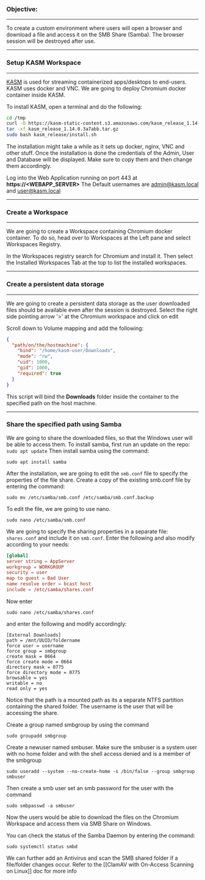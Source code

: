 ### Objective: 
***
To create a custom environment where users will open a browser and download a file and access it on the SMB Share (Samba). The browser session will be destroyed after use. 
***

### Setup KASM Workspace
***
[KASM](https://kasmweb.com/) is used for streaming containerized apps/desktops to end-users. KASM uses docker and VNC. 
We are going to deploy Chromium docker container inside KASM.

To install KASM, open a terminal and do the following:

```bash
cd /tmp
curl -O https://kasm-static-content.s3.amazonaws.com/kasm_release_1.14.0.3a7abb.tar.gz
tar -xf kasm_release_1.14.0.3a7abb.tar.gz
sudo bash kasm_release/install.sh
```

The installation might take a while as it sets up docker, nginx, VNC and other stuff. Once the installation is done the credentials of the Admin, User and Database will be displayed. Make sure to copy them and then change them accordingly.

Log into the Web Application running on port 443 at **https://<WEBAPP_SERVER>**
The Default usernames are admin@kasm.local and user@kasm.local
***
### Create a Workspace
***
We are going to create a Workspace containing Chromium docker container. To do so, head over to Workspaces at the Left pane and select Workspaces Registry.

In the Workspaces registry search for Chromium and install it. Then select the Installed Workspaces Tab at the top to list the installed workspaces.
***

### Create a persistent data storage
***
We are going to create a persistent data storage as the user downloaded files should be available even after the session is destroyed. 
Select the right side pointing arrow '>' at the Chromium workspace and click on edit

Scroll down to Volume mapping and add the following:

```json
{
  "path/on/the/hostmachine": {
    "bind": "/home/kasm-user/Downloads",
    "mode": "rw",
    "uid": 1000,
    "gid": 1000,
    "required": true
  }
}
```

This script will bind the **Downloads** folder inside the container to the specified path on the host machine.
***

### Share the specified path using Samba

We are going to share the downloaded files, so that the Windows user will be able to access them.
To install samba, first run an update on the repo: `sudo apt update`
Then install samba using the command:
```
sudo apt install samba
```

After the installation, we are going to edit the `smb.conf` file to specify the properties of the file share. Create a copy of the existing smb.conf file by entering the command:
```
sudo mv /etc/samba/smb.conf /etc/samba/smb.conf.backup
```

To edit the file, we are going to use nano. 

```
sudo nano /etc/samba/smb.conf
```

We are going to specify the sharing properties in a separate file: `shares.conf` and include it on `smb.conf`. Enter the following and also modify according to your needs:

```smb.conf
[global]
server string = AppServer
workgroup = WORKGROUP
security = user
map to guest = Bad User
name resolve order = bcast host
include = /etc/samba/shares.conf
```

Now enter
```
sudo nano /etc/samba/shares.conf
```

and enter the following and modify accordingly:

```shares
[External Downloads]
path = /mnt/UUID/foldername
force user = username
force group = smbgroup
create mask = 0664
force create mode = 0664
directory mask = 0775
force directory mode = 0775
browsable = yes
writable = no
read only = yes
```

Notice that the path is a mounted path as its a separate NTFS partition containing the shared folder. The username is the user that will be accessing the share.

Create a group named smbgroup by using the command
```
sudo groupadd smbgroup
```

Create a newuser named smbuser. Make sure the smbuser is a system user with no home folder and with the shell access denied and is a member of the smbgroup

```
sudo useradd --system --no-create-home -s /bin/false --group smbgroup smbuser
```

Then create a smb user set an smb password for the user with the command
```
sudo smbpasswd -a smbuser
```

Now the users would be able to download the files on the Chromium Workspace and access them via SMB Share on Windows.

You can check the status of the Samba Daemon by entering the command:
```shell
sudo systemctl status smbd
```

We can further add an Antivirus and scan the SMB shared folder if a file/folder changes occur. Refer to the [[ClamAV with On-Access Scanning on Linux]] doc for more info